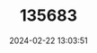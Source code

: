 ---
title: "135683"
category: "Achondrostoma occidentale"
draft: false
date: 2024-02-22 13:03:51
languages:
  Portuguese: ["Ruivaco do Oeste"]
  English: ["Western Ruivaco"]
---